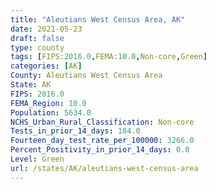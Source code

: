 ```yaml
---
title: "Aleutians West Census Area, AK"
date: 2021-05-23
draft: false
type: county
tags: [FIPS:2016.0,FEMA:10.0,Non-core,Green]
categories: [AK]
County: Aleutians West Census Area
State: AK
FIPS: 2016.0
FEMA_Region: 10.0
Population: 5634.0
NCHS_Urban_Rural_Classification: Non-core
Tests_in_prior_14_days: 184.0
Fourteen_day_test_rate_per_100000: 3266.0
Percent_Positivity_in_prior_14_days: 0.0
Level: Green
url: /states/AK/aleutians-west-census-area
---
```



